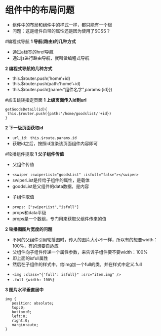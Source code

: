 # 组件中的布局问题
- 组件中的布局和组件中的样式一样，都只能有一个根
- 问题：这是组件自带的属性还是因为使用了SCSS？

#编程式导航
**1 导航(路由)的几种方式**
- 通过a标签的href导航
- 通过js进行路由导航，就叫做编程式导航

**2 编程式导航的几种方式**
- this.$router.push(‘home’+id)
- this.$router.push(path:’home’+id)
- this.$router.push({name:”组件名字”,params:{id}})

#点击跳转指定页面
**1 上级页面传入id到url**
```
getGoodsDetail(id){
 this.$router.push({path:'/home/goodslist/'+id}) 
}
```
**2 下一级页面获取id**
- `url_id: this.$route.params.id`
- 获取id之后，按照id渲染该页面组件内容即可

#轮播组件提取
**1 父子组件传值**
- 父组件传值
 + `<swiper :swiperList="goodsList" :isfull="false"></swiper>`
 + swiperList是传给子组件的属性，是载体
 + goodsList是父组件的data数据，是内容
- 子组件取值
 + `props: ["swiperList","isfull"]`
 + props和data平级
 + props是一个数组，专门用来获取父组件传来的值
 
 **2 轮播图图片宽度的问题**
 - 不同的父组件引用轮播图时，传入的图片大小不一样，所以有的想要width：100%，有的想要自适应
 - 父组件向子组件传递一个属性参数，来告诉子组件要不要width：100%
 - 即上面的isfull属性
 - 然后在子组件的样式中，给img加一个full的类，并在样式中定义.full
  + `<img :class="{'full': isfull}" :src="item.img" />`
  + `.full {width: 100%}`
  
 **3 图片水平垂直居中**
 ```
 img {
	position: absolute;
	top:0;
	bottom:0;
	left:0;
	right:0;
	margin:auto;
}
```
 
 

